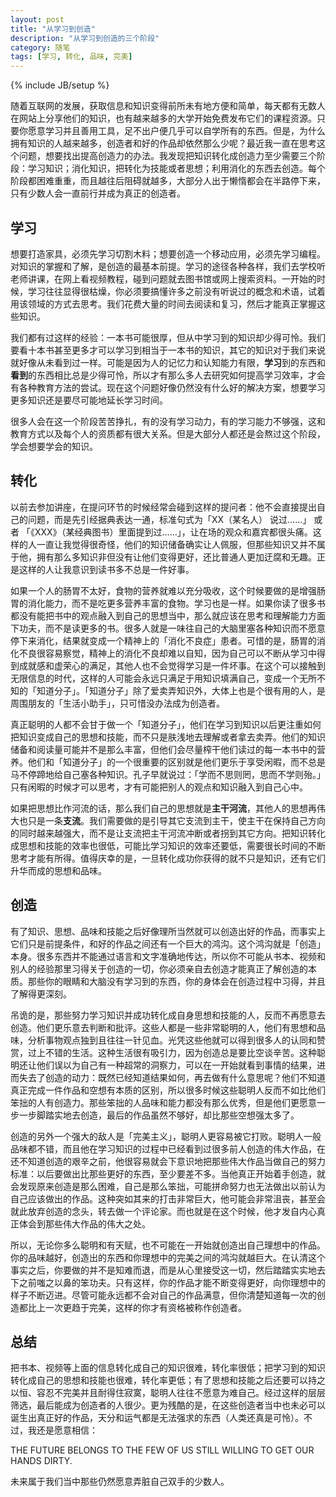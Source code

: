 ```yaml
---
layout: post
title: "从学习到创造"
description: "从学习到创造的三个阶段"
category: 随笔
tags: [学习, 转化, 品味, 完美]
---
```

{% include JB/setup %}

随着互联网的发展，获取信息和知识变得前所未有地方便和简单，每天都有无数人在网站上分享他们的知识，也有越来越多的大学开始免费发布它们的课程资源。只要你愿意学习并且善用工具，足不出户便几乎可以自学所有的东西。但是，为什么拥有知识的人越来越多，创造者和好的作品却依然那么少呢？最近我一直在思考这个问题，想要找出提高创造力的办法。我发现把知识转化成创造力至少需要三个阶段：学习知识；消化知识，把转化为技能或者思想；利用消化的东西去创造。每个阶段都困难重重，而且越往后阻碍就越多，大部分人出于懒惰都会在半路停下来，只有少数人会一直前行并成为真正的创造者。

## 学习

想要打造家具，必须先学习切割木料；想要创造一个移动应用，必须先学习编程。对知识的掌握和了解，是创造的最基本前提。学习的途径各种各样，我们去学校听老师讲课，在网上看视频教程，碰到问题就去图书馆或网上搜索资料。一开始的时候，学习往往显得很枯燥，你必须要搞懂许多之前没有听说过的概念和术语，试着用该领域的方式去思考。我们花费大量的时间去阅读和复习，然后才能真正掌握这些知识。

我们都有过这样的经验：一本书可能很厚，但从中学习到的知识却少得可怜。我们要看十本书甚至更多才可以学习到相当于一本书的知识，其它的知识对于我们来说就好像从未看到过一样。可能是因为人的记忆力和认知能力有限，**学习**到的东西和**看到**的东西相比总是少得可怜，所以才有那么多人去研究如何提高学习效率，才会有各种教育方法的尝试。现在这个问题好像仍然没有什么好的解决方案，想要学习更多知识还是要尽可能地延长学习时间。

很多人会在这一个阶段苦苦挣扎，有的没有学习动力，有的学习能力不够强，这和教育方式以及每个人的资质都有很大关系。但是大部分人都还是会熬过这个阶段，学会想要学会的知识。

## 转化

以前去参加讲座，在提问环节的时候经常会碰到这样的提问者：他不会直接提出自己的问题，而是先引经据典表达一通，标准句式为「XX（某名人） 说过……」 或者 「《XXX》（某经典图书）里面提到过……」，让在场的观众和嘉宾都很头痛。这样的人一直让我觉得很奇怪，他们的知识储备确实让人佩服，但那些知识又并不属于他，拥有那么多知识非但没有让他们变得更好，还比普通人更加迂腐和无趣。正是这样的人让我意识到读书多不总是一件好事。

如果一个人的肠胃不太好，食物的营养就难以充分吸收，这个时候要做的是增强肠胃的消化能力，而不是吃更多营养丰富的食物。学习也是一样。如果你读了很多书都没有能把书中的观点融入到自己的思想当中，那么就应该在思考和理解能力方面下功夫，而不是读更多的书。很多人就是一味往自己的大脑里塞各种知识而不愿意停下来消化，结果就变成一个精神上的「消化不良症」患者。可惜的是，肠胃的消化不良很容易察觉，精神上的消化不良却难以自知，因为自己可以不断从学习中得到成就感和虚荣心的满足，其他人也不会觉得学习是一件坏事。在这个可以接触到无限信息的时代，这样的人可能会永远只满足于用知识填满自己，变成一个无所不知的「知道分子」。「知道分子」除了爱卖弄知识外，大体上也是个很有用的人，是周围朋友的「生活小助手」，只可惜没办法成为创造者。

真正聪明的人都不会甘于做一个「知道分子」，他们在学习到知识以后更注重如何把知识变成自己的思想和技能，而不只是肤浅地去理解或者拿去卖弄。他们的知识储备和阅读量可能并不是那么丰富，但他们会尽量榨干他们读过的每一本书中的营养。他们和「知道分子」的一个很重要的区别就是他们更乐于享受闲暇，而不总是马不停蹄地给自己塞各种知识。孔子早就说过：「学而不思则罔，思而不学则殆。」 只有闲暇的时候才可以思考，才有可能把别人的观点和知识融入到自己心中。

如果把思想比作河流的话，那么我们自己的思想就是**主干河流**，其他人的思想再伟大也只是一条**支流**。我们需要做的是引导其它支流到主干，使主干在保持自己方向的同时越来越强大，而不是让支流把主干河流冲断或者拐到其它方向。把知识转化成思想和技能的效率也很低，可能比学习知识的效率还要低，需要很长时间的不断思考才能有所得。值得庆幸的是，一旦转化成功你获得的就不只是知识，还有它们升华而成的思想和品味。

## 创造

有了知识、思想、品味和技能之后好像理所当然就可以创造出好的作品，而事实上它们只是前提条件，和好的作品之间还有一个巨大的鸿沟。这个鸿沟就是「创造」本身。很多东西并不能通过语言和文字准确地传达，所以你不可能从书本、视频和别人的经验那里习得关于创造的一切，你必须亲自去创造才能真正了解创造的本质。那些你的眼睛和大脑没有学习到的东西，你的身体会在创造过程中习得，并且了解得更深刻。

吊诡的是，那些努力学习知识并成功转化成自身思想和技能的人，反而不再愿意去创造。他们更乐意去判断和批评。这些人都是一些非常聪明的人，他们有思想和品味，分析事物观点独到且往往一针见血。光凭这些他就可以得到很多人的认同和赞赏，过上不错的生活。这种生活很有吸引力，因为创造总是要比空谈辛苦。这种聪明还让他们误以为自己有一种超常的洞察力，可以在一开始就看到事情的结果，进而失去了创造的动力：既然已经知道结果如何，再去做有什么意思呢？他们不知道真正完成一件作品和空想有本质的区别，所以很多时候这些聪明人反而不如比他们笨拙的人有创造力。那些笨拙的人品味和能力都没有那么优秀，但是他们更愿意一步一步脚踏实地去创造，最后的作品虽然不够好，却比那些空想强太多了。

创造的另外一个强大的敌人是「完美主义」，聪明人更容易被它打败。聪明人一般品味都不错，而且他在学习知识的过程中已经看到过很多前人创造的伟大作品，在还不知道创造的艰辛之前，他很容易就会下意识地把那些伟大作品当做自己的努力标准：以后要做出比那些更好的东西，至少要差不多。当他真正开始着手创造，就会发现原来创造是那么困难，自己是那么笨拙，可能拼命努力也无法做出以前认为自己应该做出的作品。这种突如其来的打击非常巨大，他可能会非常沮丧，甚至会就此放弃创造的念头，转去做一个评论家。而也就是在这个时候，他才发自内心真正体会到那些伟大作品的伟大之处。

所以，无论你多么聪明和有天赋，也不可能在一开始就创造出自己理想中的作品。你的品味越好，创造出的东西和你理想中的完美之间的鸿沟就越巨大。在认清这个事实之后，你要做的并不是知难而退，而是从心里接受这一切，然后踏踏实实地去下之前嗤之以鼻的笨功夫。只有这样，你的作品才能不断变得更好，向你理想中的样子不断迈进。尽管可能永远都不会对自己的作品满意，但你清楚知道每一次的创造都比上一次更趋于完美，这样的你才有资格被称作创造者。

## 总结

把书本、视频等上面的信息转化成自己的知识很难，转化率很低；把学习到的知识转化成自己的思想和技能也很难，转化率更低；有了思想和技能之后还要可以持之以恒、容忍不完美并且耐得住寂寞，聪明人往往不愿意为难自己。经过这样的层层筛选，最后能成为创造者的人很少。更为残酷的是，在这些创造者当中也未必可以诞生出真正好的作品，天分和运气都是无法强求的东西（人类还真是可怜）。不过，我还是愿意相信：

THE FUTURE BELONGS TO THE FEW OF US STILL WILLING TO GET OUR HANDS DIRTY.

未来属于我们当中那些仍然愿意弄脏自己双手的少数人。
